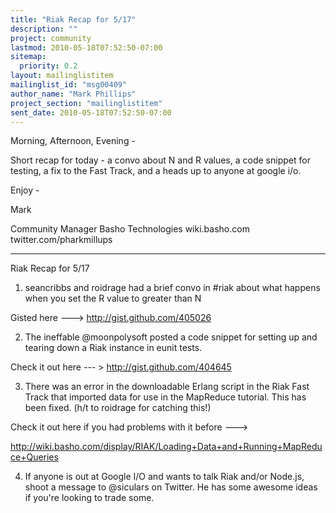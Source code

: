 ```yaml
---
title: "Riak Recap for 5/17"
description: ""
project: community
lastmod: 2010-05-18T07:52:50-07:00
sitemap:
  priority: 0.2
layout: mailinglistitem
mailinglist_id: "msg00409"
author_name: "Mark Phillips"
project_section: "mailinglistitem"
sent_date: 2010-05-18T07:52:50-07:00
---
```



Morning, Afternoon, Evening -

Short recap for today - a convo about N and R values, a code snippet
for testing, a fix to the Fast Track, and a heads up to anyone at
google i/o.

Enjoy -

Mark

Community Manager
Basho Technologies
wiki.basho.com
twitter.com/pharkmillups

-----

Riak Recap for 5/17


1) seancribbs and roidrage had a brief convo in #riak about what
happens when you set the R value to greater than N

Gisted here ---&gt; http://gist.github.com/405026

2) The ineffable @moonpolysoft posted a code snippet for setting up
and tearing down a Riak instance in eunit tests.

Check it out here --- &gt; http://gist.github.com/404645

3) There was an error in the downloadable Erlang script in the Riak
Fast Track that imported data for use in the MapReduce tutorial. This
has been fixed. (h/t to roidrage for catching this!)

Check it out here if you had problems with it before ---&gt;

http://wiki.basho.com/display/RIAK/Loading+Data+and+Running+MapReduce+Queries

4) If anyone is out at Google I/O and wants to talk Riak and/or
Node.js, shoot a message to @siculars on Twitter. He has some awesome
ideas if you're looking to trade some.

